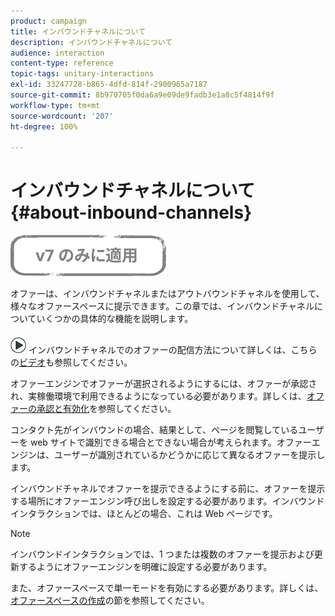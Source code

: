 ```yaml
---
product: campaign
title: インバウンドチャネルについて
description: インバウンドチャネルについて
audience: interaction
content-type: reference
topic-tags: unitary-interactions
exl-id: 33247728-b865-4dfd-814f-2900965a7187
source-git-commit: 8b970705f0da6a9e09de9fadb3e1a8c5f4814f9f
workflow-type: tm+mt
source-wordcount: '207'
ht-degree: 100%

---
```


# インバウンドチャネルについて{#about-inbound-channels}

![](../../assets/v7-only.svg)

オファーは、インバウンドチャネルまたはアウトバウンドチャネルを使用して、様々なオファースペースに提示できます。この章では、インバウンドチャネルについていくつかの具体的な機能を説明します。

![](assets/do-not-localize/how-to-video.png) インバウンドチャネルでのオファーの配信方法について詳しくは、こちらの[ビデオ](https://helpx.adobe.com/jp/campaign/classic/how-to/deliver-an-offer-on-inbound-channel-in-acv6.html)も参照してください。

オファーエンジンでオファーが選択されるようにするには、オファーが承認され、実稼働環境で利用できるようになっている必要があります。詳しくは、[オファーの承認と有効化](../../interaction/using/approving-and-activating-an-offer.md)を参照してください。

コンタクト先がインバウンドの場合、結果として、ページを閲覧しているユーザーを web サイトで識別できる場合とできない場合が考えられます。オファーエンジンは、ユーザーが識別されているかどうかに応じて異なるオファーを提示します。

インバウンドチャネルでオファーを提示できるようにする前に、オファーを提示する場所にオファーエンジン呼び出しを設定する必要があります。インバウンドインタラクションでは、ほとんどの場合、これは Web ページです。

>[!NOTE]
>
>インバウンドインタラクションでは、1 つまたは複数のオファーを提示および更新するようにオファーエンジンを明確に設定する必要があります。
>
>また、オファースペースで単一モードを有効にする必要があります。詳しくは、[オファースペースの作成](../../interaction/using/creating-offer-spaces.md)の節を参照してください。
